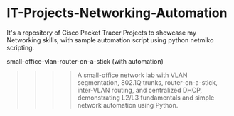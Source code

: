 # IT-Projects-Networking-Automation
It's a repository of Cisco Packet Tracer Projects to showcase my Networking skills, with sample automation script using python netmiko scripting.

small-office-vlan-router-on-a-stick (with automation)
>>>> A small-office network lab with VLAN segmentation, 802.1Q trunks, router-on-a-stick, 
>>>> inter-VLAN routing, and centralized DHCP, demonstrating L2/L3 fundamentals and
>>>> simple network automation using Python.
